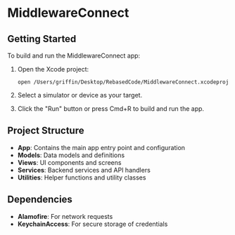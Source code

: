 # MiddlewareConnect

## Getting Started

To build and run the MiddlewareConnect app:

1. Open the Xcode project:
   ```
   open /Users/griffin/Desktop/RebasedCode/MiddlewareConnect.xcodeproj
   ```

2. Select a simulator or device as your target.

3. Click the "Run" button or press Cmd+R to build and run the app.

## Project Structure

- **App**: Contains the main app entry point and configuration
- **Models**: Data models and definitions
- **Views**: UI components and screens
- **Services**: Backend services and API handlers
- **Utilities**: Helper functions and utility classes

## Dependencies

- **Alamofire**: For network requests
- **KeychainAccess**: For secure storage of credentials
